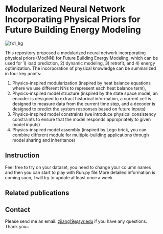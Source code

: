# Modularized Neural Network Incorporating Physical Priors for Future Building Energy Modeling

![fx1_lrg](https://github.com/user-attachments/assets/c82ea76a-494a-4c2b-a593-0cc729a97d36)


This repository proposed a modularized neural network incorporating physical priors (ModNN) for Future Building Energy Modeling, which can be used for 1) load prediction, 2) dynamic modeling, 3) retrofit, and 4) energy optimization. 
The incorporation of physical knowledge can be summarized in four key points: 

1) Physics-inspired modularization (inspired by heat balance equations where we use different NNs to represent each heat balance term),
2) Physics-inspired model structure (inspired by the state space model, an encoder is designed to extract historical information, a current cell is designed to measure data from the current time step, and a decoder is designed to predict the system responses based on future inputs)
3) Physics-inspired model constraints (we introduce physical consistency constraints to ensure that the model responds appropriately to given model inputs)
4) Physics-inspired model assembly (inspired by Lego brick, you can combine different module for multiple-building applications through model sharing and inheritance)


## Instruction

Feel free to try on your dataset, you need to change your column names and then you can start to play with Run.py file
More detailed information is coming soon, I will try to update at least once a week.

## Related publications


## Contact
Please send me an email: zjiang19@syr.edu if you have any questions. Thank you~
